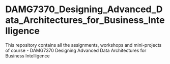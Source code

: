 # DAMG7370_Designing_Advanced_Data_Architectures_for_Business_Intelligence
This repository contains all the assignments, workshops and mini-projects of course - DAMG7370 Designing Advanced Data Architectures for Business Intelligence
